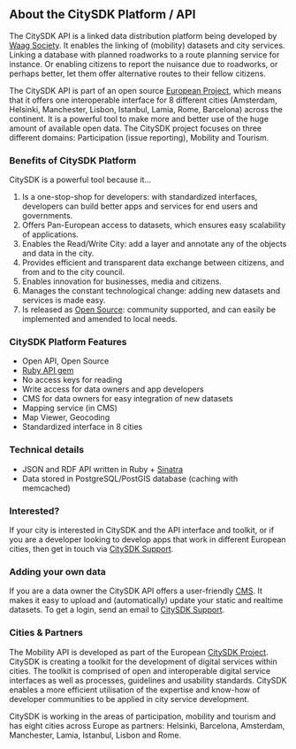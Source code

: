 ## About the CitySDK Platform / API

The CitySDK API is a linked data distribution platform being developed by [Waag Society](http://waag.org). It enables the linking of (mobility) datasets and city services. Linking a database with planned roadworks to a route planning service for instance. Or enabling citizens to report the nuisance due to roadworks, or perhaps better, let them offer alternative routes to their fellow citizens.

The CitySDK API is part of an open source [European Project](http://citysdk.eu), which means that it offers one interoperable interface for 8 different cities (Amsterdam, Helsinki, Manchester, Lisbon, Istanbul, Lamia, Rome, Barcelona) across the continent. It is a powerful tool to make more and better use of the huge amount of available open data. The CitySDK project focuses on three different domains: Participation (issue reporting), Mobility and Tourism.

### Benefits of CitySDK Platform

CitySDK is a powerful tool because it...

1.	Is a one-stop-shop for developers: with standardized interfaces, developers can build better apps and services for end users and governments.
2.	Offers Pan-European access to datasets, which ensures easy scalability of applications.
3.	Enables the Read/Write City: add a layer and annotate any of the objects and data in the city.
4.	Provides efficient and transparent data exchange between citizens, and from and to the city council.
5.	Enables innovation for businesses, media and citizens.
6.	Manages the constant technological change: adding new datasets and services is made easy.
7.	Is released as [Open Source](http://github.com/waagsociety/citysdk): community supported, and can easily be implemented and amended to local needs.

### CitySDK Platform Features 

* Open API, Open Source
* [Ruby API gem](http://rubygems.org/gems/citysdk)
* No access keys for reading
* Write access for data owners and app developers
* CMS for data owners for easy integration of new datasets
* Mapping service (in CMS)
* Map Viewer, Geocoding
* Standardized interface in 8 cities

### Technical details

* JSON and RDF API written in Ruby + [Sinatra](http://www.sinatrarb.com/)
* Data stored in PostgreSQL/PostGIS database (caching with memcached)

### Interested?
If your city is interested in CitySDK and the API interface and toolkit, or if you are a developer looking to develop apps that work in different European cities, then get in touch via <a href='&#109;&#97;&#105;lto&#58;%63%69%&#55;4&#37;&#55;&#57;sd&#37;6&#66;%&#52;0wa&#97;&#103;&#46;org'>CitySDK Support</a>.

### Adding your own data
If you are a data owner the CitySDK API offers a user-friendly [CMS](http://cms.citysdk.waag.org).
It makes it easy to upload and (automatically) update your static and realtime datasets. To get a login, send an email to <a href='&#109;&#97;&#105;lto&#58;%63%69%&#55;4&#37;&#55;&#57;sd&#37;6&#66;%&#52;0wa&#97;&#103;&#46;org'>CitySDK Support</a>.

### Cities & Partners
The Mobility API is developed as part of the European [CitySDK Project](http://citysdk.eu). CitySDK is creating a toolkit for the development of digital services within cities. The toolkit is comprised of open and interoperable digital service interfaces as well as processes, guidelines and usability standards. CitySDK enables a more efficient utilisation of the expertise and know-how of developer communities to be applied in city service development.

CitySDK is working in the areas of participation, mobility and tourism and has eight cities across Europe as partners: Helsinki, Barcelona, Amsterdam, Manchester, Lamia, Istanbul, Lisbon and Rome.

